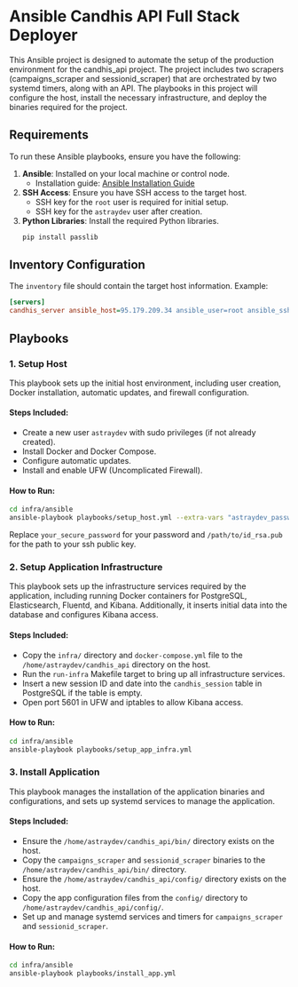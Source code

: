 # Ansible Candhis API Full Stack Deployer

This Ansible project is designed to automate the setup of the production environment for the candhis_api project. The project includes two scrapers (campaigns_scraper and sessionid_scraper) that are orchestrated by two systemd timers, along with an API. The playbooks in this project will configure the host, install the necessary infrastructure, and deploy the binaries required for the project.

## Requirements

To run these Ansible playbooks, ensure you have the following:

1. **Ansible**: Installed on your local machine or control node.
   - Installation guide: [Ansible Installation Guide](https://docs.ansible.com/ansible/latest/installation_guide/index.html)
2. **SSH Access**: Ensure you have SSH access to the target host.
   - SSH key for the `root` user is required for initial setup.
   - SSH key for the `astraydev` user after creation.
3. **Python Libraries**: Install the required Python libraries.
   ```bash
   pip install passlib
   ```

## Inventory Configuration

The `inventory` file should contain the target host information. Example:

```ini
[servers]
candhis_server ansible_host=95.179.209.34 ansible_user=root ansible_ssh_private_key_file=~/.ssh/id_rsa
```

## Playbooks

### 1. **Setup Host**

This playbook sets up the initial host environment, including user creation, Docker installation, automatic updates, and firewall configuration.

#### Steps Included:
- Create a new user `astraydev` with sudo privileges (if not already created).
- Install Docker and Docker Compose.
- Configure automatic updates.
- Install and enable UFW (Uncomplicated Firewall).

#### How to Run:

```bash
cd infra/ansible
ansible-playbook playbooks/setup_host.yml --extra-vars "astraydev_password=your_secure_password ssh_key_path=/home/ptula/personal/id_rsa_github.pub"
```

Replace `your_secure_password` for your password and `/path/to/id_rsa.pub` for the path to your ssh public key.

### 2. **Setup Application Infrastructure**

This playbook sets up the infrastructure services required by the application, including running Docker containers for PostgreSQL, Elasticsearch, Fluentd, and Kibana. Additionally, it inserts initial data into the database and configures Kibana access.

#### Steps Included:
- Copy the `infra/` directory and `docker-compose.yml` file to the `/home/astraydev/candhis_api` directory on the host.
- Run the `run-infra` Makefile target to bring up all infrastructure services.
- Insert a new session ID and date into the `candhis_session` table in PostgreSQL if the table is empty.
- Open port 5601 in UFW and iptables to allow Kibana access.

#### How to Run:

```bash
cd infra/ansible
ansible-playbook playbooks/setup_app_infra.yml
```

### 3. **Install Application**

This playbook manages the installation of the application binaries and configurations, and sets up systemd services to manage the application.

#### Steps Included:
- Ensure the `/home/astraydev/candhis_api/bin/` directory exists on the host.
- Copy the `campaigns_scraper` and `sessionid_scraper` binaries to the `/home/astraydev/candhis_api/bin/` directory.
- Ensure the `/home/astraydev/candhis_api/config/` directory exists on the host.
- Copy the app configuration files from the `config/` directory to `/home/astraydev/candhis_api/config/`.
- Set up and manage systemd services and timers for `campaigns_scraper` and `sessionid_scraper`.

#### How to Run:

```bash
cd infra/ansible
ansible-playbook playbooks/install_app.yml
```

